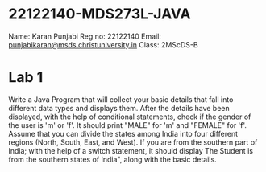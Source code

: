 # 22122140-MDS273L-JAVA

Name: Karan Punjabi
Reg no: 22122140
Email: punjabikaran@msds.christuniversity.in
Class: 2MScDS-B

# Lab 1
Write a Java Program that will collect your basic details that fall into different data types and displays them. After the details have been displayed, with the help of conditional statements, check if the gender of the user is 'm' or 'f'. It should print "MALE" for 'm' and "FEMALE" for 'f'. Assume that you can divide the states among India into four different regions (North, South, East, and West). If you are from the southern part of India; with the help of a switch statement, it should display The Student is from the southern states of India", along with the basic details.
